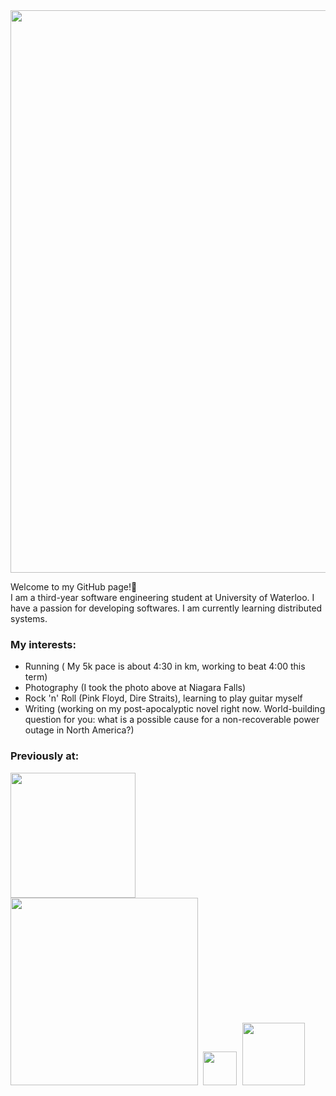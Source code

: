<img src="https://user-images.githubusercontent.com/40646603/132132765-857c7f05-fef8-42f8-8165-e20e7e2b2599.png" width="900">

Welcome to my GitHub page!👋   
I am a third-year software engineering student at University of Waterloo. I have a passion for developing softwares. I am currently learning distributed systems.  
### My interests:
* Running ( My 5k pace is about 4:30 in km, working to beat 4:00 this term)
* Photography (I took the photo above at Niagara Falls)
* Rock 'n' Roll (Pink Floyd, Dire Straits), learning to play guitar myself
* Writing (working on my post-apocalyptic novel right now. World-building question for you: what is a possible cause for a non-recoverable power outage in North America?)

### Previously at:  
<kbd>
  <img src="https://user-images.githubusercontent.com/40646603/132131802-882d7182-91f2-492a-ad1d-fb69ebbdc18a.png" width="200">
</kbd>
<kbd>
  <img src="https://user-images.githubusercontent.com/40646603/132131825-02ade53c-d6d5-41cd-8c88-275b52fefbf4.png" width="300">
</kbd>
<kbd>
  <img src="https://user-images.githubusercontent.com/40646603/132131874-219c4d8d-a766-4782-b3f7-ada005ab4d49.png" width="54">
</kbd>
<kbd>
  <img src="https://user-images.githubusercontent.com/40646603/132131845-cd9a08dd-7500-456a-bd61-1696bfb44c45.png" width="100">
</kbd>

